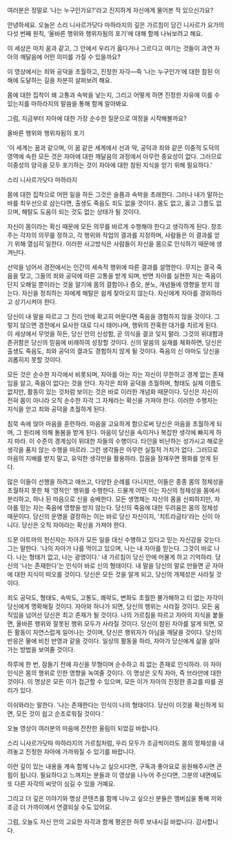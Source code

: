 여러분은 정말로 ‘나는 누구인가요?’라고 진지하게 자신에게 물어본 적 있으신가요?

안녕하세요.
오늘은 스리 니사르가닷다 마하라지의 깊은 가르침이 담긴 니사르가 요가의 다섯 번째 원칙,
‘올바른 행위와 행위자됨의 포기’에 대해 함께 나눠보려고 해요.

이 세상은 마치 꿈과 같고,
그 안에서 우리가 옳다거나 그르다고 여기는 것들이 과연 자아의 깨달음에 어떤 의미를 가질 수 있을까요?

이 영상에서는 죄와 공덕을 초월하고,
진정한 자각—즉 ‘나는 누구인가’에 대한 참된 이해에 도달하는 길을 차분히 살펴보려 해요.

몸에 대한 집착이 왜 고통과 속박을 낳는지,
그리고 어떻게 하면 진정한 자유에 이를 수 있는지를 마하라지의 말씀을 통해 함께 알아봐요.

그럼,
지금부터 자아에 대한 가장 순수한 질문으로 여정을 시작해볼까요?



올바른 행위와 행위자됨의 포기



'이 세계는 꿈과 같으며,
이 꿈 같은 세계에서 선과 악,
공덕과 죄와 같은 이중적 도덕의 영역에 속한 모든 것은 자아에 대한 깨달음의 과정에서 아무런 중요성이 없다.
그러므로 이중성의 양극을 모두 포기하는 것이 자아에 대한 참된 지식을 얻기 위해 필요하다.'

스리 니사르가닷다 마하라지

몸에 대한 집착으로 어떤 일을 하든 그것은 슬픔과 속박을 초래한다.
그러나 내가 말하는 바를 최우선으로 삼는다면,
출생도 죽음도 죄도 없을 것이다.
몸도 없고,
옳고 그름도 없으며,
해탈도 도움이 되는 것도 없는 상태가 될 것이다.

자신이 몸이라는 확신 때문에 모든 의무를 바르게 수행해야 한다고 생각하게 된다.
창조주는 각자의 의무를 정하고,
각 행위와 작업의 결과를 지정하며,
사람들은 이 결과를 얻기 위해 열심히 일한다.
이러한 사고방식은 사람들이 자신을 몸으로 인식하기 때문에 생겨난다.

선악을 넘어서
경전에서는 인간의 세속적 행위에 따른 결과를 설명한다.
무지는 결국 죽음을 맞고,
그들의 죄와 공덕에 따른 고통을 받게 되며,
반면 자아를 실현한 자는 죽음이 단지 오해일 뿐이라는 것을 알기에 몸의 결함이나 증오,
분노,
개념들에 영향을 받지 않는다.
자신을 정죄하는 자에게 해탈은 쉽게 찾아오지 않는다.
자신에게 자아를 경외하라고 상기시켜야 한다.

당신이 내 말을 따르고 그 진리 안에 확고히 머문다면 죽음을 경험하지 않을 것이다.
그렇지 않으면 경전에서 묘사한 대로 다시 태어나며,
행위의 잔혹한 대가를 치르게 된다.
이 세상에서 무엇을 하든,
당신 안의 신성함,
곧 의식을 결코 잊지 말라.
그것의 위대함과 존귀함은 당신의 믿음에 비례하여 성장할 것이다.
신의 말씀의 실재를 체화하면,
당신은 출생도 죽음도,
죄와 공덕의 결과도 경험하지 않게 될 것이다.
죽음의 신 야마도 당신을 괴롭히지 못할 것이다.

모든 것은 순수한 자각에서 비롯되며,
자아를 아는 자는 자신이 무한하고 경계 없는 존재임을 알고,
죽음이 없다는 것을 안다.
자각은 죄와 공덕을 초월하며,
형태도 실제 이름도 없지만,
활동이 있는 것처럼 보이는 것은 바로 이러한 개념화 때문이다.
당신은 자신이 전혀 몸이 아니라 오직 순수한 자각 그 자체라는 확신을 가져야 한다.
이러한 수행자는 지식을 얻고 죄와 공덕을 초월하게 된다.

침묵 속에 앉아 마음을 훈련하라.
마음을 고요하게 함으로써 당신은 마음을 초월하게 되며,
그 원리에 의해 돌봄을 받게 된다.
마음이 당신을 속이거나 복잡한 생각에 빠지게 하지 마라.
이 수준의 경계심이 위대한 자들의 수행이다.
타인을 비난하는 성가시고 해로운 생각을 품지 않는 수행을 따르라.
그런 생각들은 아무런 실질적 가치가 없다.
그러므로 마음의 지배를 받지 말고,
유익한 생각만을 활용하라.
잡음을 잠재우면 평화를 얻게 된다.

많은 이들이 선행을 하려고 애쓰고,
다양한 순례를 다니지만,
이들은 종종 몸의 정체성을 초월하지 못한 채 '영적인' 행위를 수행한다.
드물게 어떤 이는 자신의 정체성을 몸에서 분리하고,
하나 된 마음으로 신을 숭배한다.
모든 생명체는 자신의 몸을 신뢰하지만,
자아를 믿는 자는 죽음에 영향을 받지 않는다.
당신의 죽음에 대한 두려움은 몸의 정체성 때문이다.
당신의 운명을 결정하는 이는 바로 당신 자신이지,
'치트라굽타'라는 신이 아니다.
당신은 오직 자아라는 확신을 가져야 한다.

드문 아트마의 헌신자는 자아가 모든 일을 대신 수행하고 있다고 믿는 자신감을 갖는다.
그는 말한다.
'나의 자아가 나를 먹이고 있으며,
나는 내 자아를 믿는다.
그것이 바로 나다.
나는 형태가 없고,
나는 광명이다.' 내 가르침이 당신 안에 머물게 하고 기억하라.
당신의 '나는 존재한다'는 인식이 바로 신의 형태이다.
내 말을 당신의 말로 만들면 곧 자아에 대한 지식이 떠오를 것이다.
당신은 모든 것을 알게 되고,
당신의 개체성은 사라질 것이다.

죄도 공덕도,
형태도,
속박도,
고통도,
쾌락도,
변화도 초월한 불가해하고 티 없는 자각이 당신에게 명확해질 것이다.
자아와 하나가 되면,
당신의 행위는 사라질 것이다.
모든 움직임을 넘어선 당신은 최고 존재가 될 것이다.
나의 가르침을 따르고 자아의 지식을 붙들면,
올바른 행위와 잘못된 행위 모두가 사라질 것이다.
당신이 참된 자아를 알게 되면,
모든 활동이 자연스럽게 일어나는 것이며,
당신은 행위자가 아님을 깨달을 것이다.
당신의 반응은 물에 비친 반영과 같을 것이다.
일상의 활동을 하라,
자아가 당신에게 삶을 살아가는 방법을 보여줄 것이다.

하루에 한 번,
잠들기 전에 자신을 무형이며 순수하고 죄 없는 존재로 인식하라.
이 자아 인식은 몸의 행위로 인한 영향을 녹여줄 것이다.
이 명상은 오직 자아,
즉 브라만에 대한 것이다.
이 명상은 모든 이가 접근할 수 있으며,
모든 이가 자아의 진정한 종교를 따를 권리가 있다.

이쉬와라는 말한다.
'나는 존재한다는 인식이 나의 형태이다.
당신이 이것을 확신하게 되면,
모든 것이 쉽고 순조로워질 것이다.'



오늘 영상이 여러분의 마음에 잔잔한 울림이 되었길 바랍니다.

스리 니사르가닷따 마하라지의 가르침처럼,
우리 모두가 조금씩이라도 몸의 정체성을 내려놓고 진정한 자아에 가까워질 수 있기를 바랍니다.

이런 깊이 있는 내용을 계속 함께 나누고 싶으시다면,
구독과 좋아요로 응원해주시면 큰 힘이 됩니다.
필요하다고 느껴지는 분들과 이 영상을 나누어 주신다면,
그분의 내면에도 또 다른 자각의 씨앗이 심길 수 있을 거예요.

그리고 더 깊은 이야기와 명상 콘텐츠를 함께 나누고 싶으신 분들은 멤버십을 통해 저와 조금 더 가까이에서 연결되실 수도 있어요.

그럼,
오늘도 자신 안의 고요한 자각과 함께 평온한 하루 보내시길 바랍니다.
감사합니다.